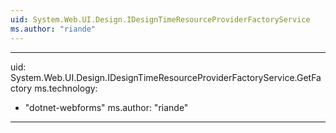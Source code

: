 ```yaml
---
uid: System.Web.UI.Design.IDesignTimeResourceProviderFactoryService
ms.author: "riande"
---
```


---
uid: System.Web.UI.Design.IDesignTimeResourceProviderFactoryService.GetFactory
ms.technology: 
  - "dotnet-webforms"
ms.author: "riande"
---
